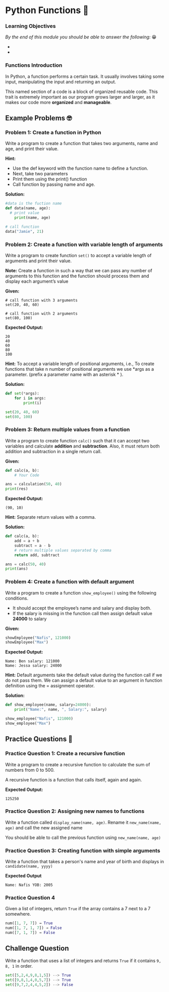 # Python Functions :space_invader:	

### Learning Objectives
*By the end of this module you should be able to answer the following:* :grin:

*
*

### Functions Introduction

In Python, a function performs a certain task. It usually involves taking some input, manipulating the input and returning an output.

This named section of a code is a block of organized reusable code. This trait is extremely important as our program grows larger and larger, as it makes our code more **organized** and **manageable**.

## Example Problems :nerd_face:	

### Problem 1: Create a function in Python
Write a program to create a function that takes two arguments, name and age, and print their value.

**Hint:** 

* Use the def keyword with the function name to define a function.
* Next, take two parameters
* Print them using the print() function
* Call function by passing name and age.

**Solution:**
```python
#data is the fuction name
def data(name, age):
  # print value
    print(name, age)

# call function
data("Jamie", 21)
```

### Problem 2: Create a function with variable length of arguments
Write a program to create function ```set()``` to accept a variable length of arguments and print their value.

**Note:** Create a function in such a way that we can pass any number of arguments to this function and the function should process them and display each argument’s value

**Given:**
```
# call function with 3 arguments
set(20, 40, 60)

# call function with 2 arguments
set(80, 100)
```

**Expected Output:**
```
20
40
60
80
100
```
**Hint:**
To accept a variable length of positional arguments, i.e., To create functions that take n number of positional arguments we use *args as a parameter. (prefix a parameter name with an asterisk * ).

**Solution:**
```python
def set(*args):
    for i in args:
        print(i)

set(20, 40, 60)
set(80, 100)
```
### Problem 3: Return multiple values from a function
Write a program to create function ```calc()``` such that it can accept two variables and calculate **addition** and **subtraction**. Also, it must return both addition and subtraction in a single return call.

**Given:**
```python
def calc(a, b):
    # Your Code

ans = calculation(50, 40)
print(res)
```
**Expected Output:**
```
(90, 10)
```
**Hint:**
Separate return values with a comma.

**Solution:**
```python
def calc(a, b):
    add = a + b
    subtract = a - b
    # return multiple values separated by comma
    return add, subtract

ans = calc(50, 40)
print(ans)
```

### Problem 4: Create a function with default argument
Write a program to create a function ```show_employee()``` using the following conditions.

* It should accept the employee’s name and salary and display both. 
* If the salary is missing in the function call then assign default value **24000** to salary

**Given:**
```python
showEmployee("Nafis", 121000)
showEmployee("Max")
```

**Expected Output:**
```
Name: Ben salary: 121000
Name: Jessa salary: 24000
```

**Hint:**
Default arguments take the default value during the function call if we do not pass them. We can assign a default value to an argument in function definition using the = assignment operator.

**Solution:**
```python
def show_employee(name, salary=24000):
    print("Name:", name, ", Salary:", salary)

show_employee("Nafis", 121000)
show_employee("Max")
```

## Practice Questions :yawning_face:	

### Practice Question 1: Create a recursive function
Write a program to create a recursive function to calculate the sum of numbers from 0 to 500.

A recursive function is a function that calls itself, again and again.

**Expected Output:**
```
125250
```
### Practice Question 2: Assigning new names to functions
Write a function called ```display_name(name, age)```. 
Rename it ```new_name(name, age)``` and call the new assigned name

You should be able to call the previous function using ```new_name(name, age)```



### Practice Question 3: Creating function with simple arguments
Write a function that takes a person's name and year of birth and displays in ```candidate(name, yyyy)``` 


**Expected Output**
```
Name: Nafis YOB: 2005
```
### Practice Question 4
Given a list of integers, return ```True``` if the array contains a 7 next to a 7 somewhere.

```python
num([1, 7, 7]) → True
num([1, 7, 1, 7]) → False
num([7, 1, 7]) → False
```

## Challenge Question
Write a function that uses a list of integers and returns ```True``` if it contains ```9, 8, 1``` in order.

```python
set([5,2,4,9,8,1,5]) --> True
set([9,8,1,4,0,5,7]) --> True
set([9,7,2,4,4,5,2]) --> False
```
